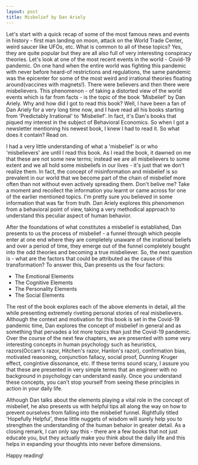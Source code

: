 ```yaml
---
layout: post
title: Misbelief by Dan Ariely
---
```


Let's start with a quick recap of some of the most famous news and events in history - first man landing on moon, attack on the World Trade Center, weird saucer like UFOs, etc. What is common to all of these topics? Yes, they are quite popular but they are all also full of very interesting conspiracy theories. Let's look at one of the most recent events in the world - Covid-19 pandemic. On one hand when the entire world was fighting this pandemic with never before heard-of restrictions and regulations, the same pandemic was the epicenter for some of the most weird and irrational theories floating around(vaccines with magnets!). There were believers and then there were misbelievers. This phenomenon - of taking a distorted view of the world events which is far from facts - is the topic of the book 'Misbelief' by Dan Ariely. Why and how did I got to read this book? Well, I have been a fan of Dan Ariely for a very long time now, and I have read all his books starting from 'Predictably Irrational' to 'Misbelief'. In fact, it's Dan's books that piqued my interest in the subject of Behavioral Economics. So when I got a newsletter mentioning his newest book, I knew I had to read it. So what does it contain? Read on.

I had a very little understanding of what a 'misbelief' is or who 'misbelievers' are until I read this book. As I read the book, it dawned on me that these are not some new terms; instead we are all misbelievers to some extent and we all hold some misbeliefs in our lives - it's just that we don't realize them. In fact, the concept of misinformation and misbelief is so prevalent in our world that we become part of the chain of misbelief more often than not without even actively spreading them. Don't belive me? Take a moment and recollect the information you learnt or came across for one of the earlier mentioned topics. I'm pretty sure you believed in some information that was far from truth. Dan Ariely explores this phenomenon from a behavioral point of view, taking a very methodical approach to understand this peculiar aspect of human behavior.

After the foundations of what constitutes a misbelief is established, Dan presents to us the process of misbelief - a funnel through which people enter at one end where they are completely unaware of the irrational beliefs and over a period of time, they emerge out of the funnel completely bought into the odd theories and becoming a true misbeliever. So, the next question is - what are the factors that could be attributed as the cause of this transformation? To answer this, Dan presents us the four factors:
- The Emotional Elements
- The Cognitive Elements
- The Personality Elements
- The Social Elements

The rest of the book explores each of the above elements in detail, all the while presenting extremely riveting personal stories of real misbelievers. Although the context and motivation for this book is set in the Covid-19 pandemic time, Dan explores the concept of misbelief in general and as something that pervades a lot more topics than just the Covid-19 pandemic. Over the course of the next few chapters, we are presented with some very interesting concepts in human psychology such as heuristics, razors(Occam's razor, Hitchen's razor, Hanlon's razor), confirmation bias, motivated reasoning, conjunction fallacy, social proof, Dunning Kruger effect, congintive dissonance, etc. If these terms sound scary, I assure you that these are presented in very simple terms that an engineer with no background in psychology can understand easily. Once you understand these concepts, you can't stop yourself from seeing these principles in action in your daily life.

Although Dan talks about the elements playing a vital role in the concept of misbelief, he also presents us with helpful tips all along the way on how to prevent ourselves from falling into the misbelief funnel. Rightfully titled 'Hopefully Helpful', these little nuggets of wisdom will surely help you to strengthen the understanding of the human behaior in greater detail. As a closing remark, I can only say this - there are a few books that not just educate you, but they actually make you think about the daily life and this helps in expanding your thoughts into never before dimensions.

Happy reading!